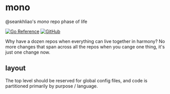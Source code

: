 # mono

@seankhliao's _mono_ repo phase of life

[![Go Reference](https://pkg.go.dev/badge/go.seankhliao.com/mono.svg)](https://pkg.go.dev/go.seankhliao.com/mono)
[![GitHub](https://img.shields.io/github/license/seankhliao/mono?style=flat-square)](LICENSE)

Why have a dozen repos when everything can live together in harmony?
No more changes that span across all the repos when you cange one thing,
it's just one change now.

## layout

The top level should be reserved for global config files,
and code is partitioned primarily by purpose / language.

<!--
## projects

These are autogenerated summaries of the various projects within this monorepo.
-->
<!-- monodocgen marker -->
